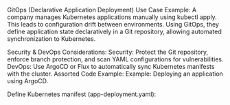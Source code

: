 GitOps (Declarative Application Deployment)
Use Case Example:
A company manages Kubernetes applications manually using kubectl apply. This leads to configuration drift between environments. Using GitOps, they define application state declaratively in a Git repository, allowing automated synchronization to Kubernetes.

Security & DevOps Considerations:
Security: Protect the Git repository, enforce branch protection, and scan YAML configurations for vulnerabilities.
DevOps: Use ArgoCD or Flux to automatically sync Kubernetes manifests with the cluster.
Assorted Code Example:
Example: Deploying an application using ArgoCD.

Define Kubernetes manifest (app-deployment.yaml):
